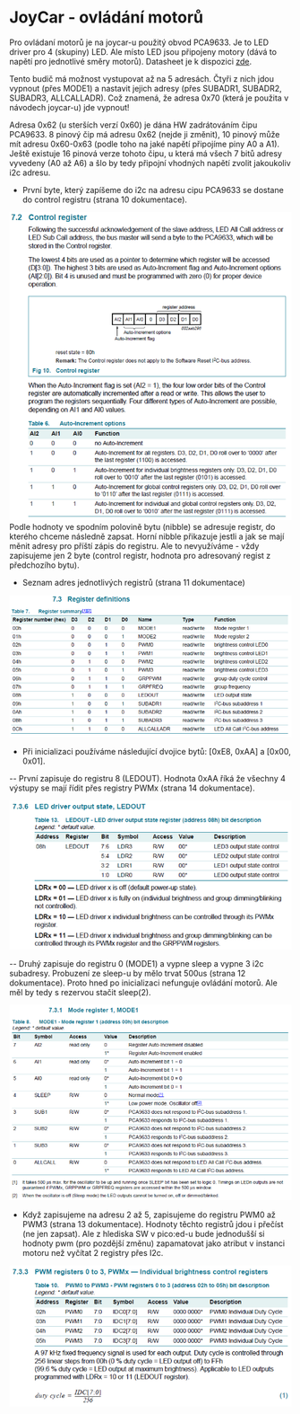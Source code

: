 # JoyCar - ovládání motorů

Pro ovládaní motorů je na joycar-u použitý obvod PCA9633. Je to LED driver pro 4 (skupiny) LED. Ale místo LED jsou připojeny motory (dává to napětí pro jednotlivé směry motorů). 
Datasheet je k dispozici [zde](https://media.digikey.com/pdf/Data%20Sheets/NXP%20PDFs/PCA9633.pdf).

Tento budič má možnost vystupovat až na 5 adresách. Čtyři z nich jdou vypnout (přes MODE1) a nastavit jejich adresy (přes SUBADR1, SUBADR2, SUBADR3, ALLCALLADR).
Což znamená, že adresa 0x70 (která je použita v návodech joycar-u) jde vypnout!

Adresa 0x62 (u sterších verzí 0x60) je dána HW zadrátováním čipu PCA9633. 8 pinový čip má adresu 0x62 (nejde ji změnit), 10 pinový může mít adresu 0x60-0x63 (podle toho na jaké napětí připojíme piny A0 a A1). Ještě existuje 16 pinová verze tohoto čipu, u která má všech 7 bitů adresy vyvedeny (A0 až A6) a šlo by tedy připojní vhodných napětí zvolit jakoukoliv i2c adresu.

- První byte, který zapíšeme do i2c na adresu cipu PCA9633 se dostane do control registru (strana 10 dokumentace).

![ControlRegistr](img/PCA9633%20-%201%20Control%20register.png)
Podle hodnoty ve spodním polovině bytu (nibble) se adresuje registr, do kterého chceme následně zapsat. Horní nibble přikazuje jestli a jak se mají měnit adresy pro příští zápis do registru. Ale to nevyužíváme - vždy zapisujeme jen 2 byte (control registr, hodnota pro adresovaný regist z předchozího bytu).

- Seznam adres jednotlivých registrů (strana 11 dokumentace)

![RegisterList](img/PCA9633%20-%202%20Register%20definition.png)

- Při inicializaci používáme následující dvojice bytů: [0xE8, 0xAA] a [0x00, 0x01].

-- První zapisuje do registru 8 (LEDOUT). Hodnota 0xAA říká že všechny 4  výstupy se mají řídit přes registry PWMx (strana 14 dokumentace).

![Register LEDOUT](img/PCA9633%20-%203%20Register%208%20-%20LEDOUT.png)

-- Druhý zapisuje do registru 0 (MODE1) a vypne sleep a vypne 3 i2c subadresy. Probuzení ze sleep-u by mělo trvat 500us (strana 12 dokumentace). Proto hned po inicializaci nefunguje ovládání motorů. Ale měl by tedy s rezervou stačit sleep(2).

![Register MODE1](img/PCA9633%20-%204%20Register%201%20-%20MODE1.png)

- Když zapisujeme na adresu 2 až 5, zapisujeme do registru PWM0 až PWM3 (strana 13 dokumentace).
Hodnoty těchto registrů jdou i přečíst (ne jen zapsat). Ale z hlediska SW v pico:ed-u bude jednodušší si hodnoty pwm (pro pozdější změnu) zapamatovat jako atribut v instanci motoru než vyčítat 2 registry přes I2c.

![Register PWMx](img/PCA9633%20-%205%20Register%202-5%20-%20PWMx.png)
